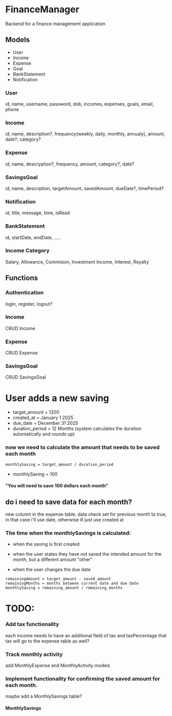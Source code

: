 # FinanceManager

Backend for a finance management application

## Models

-   User
-   Income
-   Expense
-   Goal
-   BankStatement
-   Notification

### User

id, name, username, password, dob, incomes, expenses, goals, email, phone

### Income

id, name, description?, frequency(weekly, daily, monthly, annualy), amount, date?, category?

### Expense

id, name, descryption?, frequency, amount, category?, date?

### SavingsGoal

id, name, description, targetAmount, savedAmount, dueDate?, timePeriod?

### Notification

id, title, message, time, isRead

### BankStatement

id, startDate, endDate, .....

### Income Category

Salary, Allowance, Commision, Investment Income, Interest, Royalty

## Functions

### Authentication

login, register, logout?

### Income

CRUD Income

### Expense

CRUD Expense

### SavingsGoal

CRUD SavingsGoal

# User adds a new saving

-   target_amount = 1200
-   created_at = January 1 2025
-   due_date = December 31 2025
-   duration_period = 12 Months (system calculates the duration automatically and rounds up)

### now we need to calculate the amount that needs to be saved each month

```
monthlySaving = target_amount / duration_period
```

-   monthlySaving = 100

#### "You will need to save 100 dollars each month"

## do i need to save data for each month?

new column in the expense table, data
check set for previous month to true, in that case i'll use date, otherwise ill just use created at

### The time when the monthlySavings is calculated:

-   when the saving is first created
-   when the user states they have not saved the intended amount for the month, but a different amount "other"

-   when the user changes the due date

```
remainingAmount = target_amount - saved_amount
remainingMonths = months between current date and due date
monthlySaving = remaining_amount / remaining_months
```

# TODO:

### Add tax functionality

each income needs to have an additional field of tax and taxPercentage
that tax will go to the expense table as well?

### Track monthly activity

add MonthlyExpense and MonthlyActivity models

### Implement functionality for confirming the saved amount for each month.

maybe add a MonthlySavings table?

#### MonthlySavings
